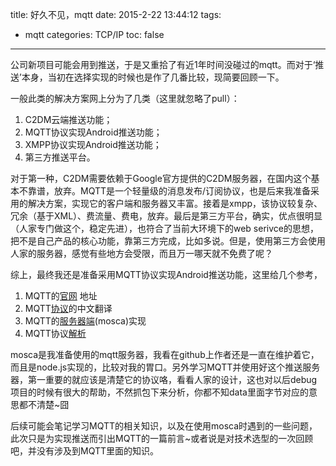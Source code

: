 title: 好久不见，mqtt
date: 2015-2-22 13:44:12
tags:
- mqtt
categories: TCP/IP
toc: false
---

公司新项目可能会用到推送，于是又重拾了有近1年时间没碰过的mqtt。而对于‘推送’本身，当初在选择实现的时候也是作了几番比较，现简要回顾一下。

一般此类的解决方案网上分为了几类（这里就忽略了pull）：

1. C2DM云端推送功能；
2. MQTT协议实现Android推送功能；
3. XMPP协议实现Android推送功能；
4. 第三方推送平台。

对于第一种，C2DM需要依赖于Google官方提供的C2DM服务器，在国内这个基本不靠谱，放弃。MQTT是一个轻量级的消息发布/订阅协议，也是后来我准备采用的解决方案，实现它的客户端和服务器又丰富。接着是xmpp，该协议较复杂、冗余（基于XML）、费流量、费电，放弃。最后是第三方平台，确实，优点很明显（人家专门做这个，稳定先进），也符合了当前大环境下的web serivce的思想，把不是自己产品的核心功能，靠第三方完成，比如多说。但是，使用第三方会使用人家的服务器，感觉有些地方会受限，而且万一哪天就不免费了呢？<!-- more -->

综上，最终我还是准备采用MQTT协议实现Android推送功能，这里给几个参考，

1. MQTT的[官网](http://mqtt.org/ "mqtt") 地址
2. MQTT[协议](http://joyexpr.com/2013/11/27/mqtt/#msg-id )的中文翻译
3. MQTT的[服务器端](https://github.com/mcollina/mosca)(mosca)实现
4. MQTT协议[解析](http://www.blogjava.net/yongboy/archive/2014/02/09/409630.html )

mosca是我准备使用的mqtt服务器，我看在github上作者还是一直在维护着它，而且是node.js实现的，比较对我的胃口。另外学习MQTT并使用好这个推送服务器，第一重要的就应该是清楚它的协议咯，看看人家的设计，这也对以后debug项目的时候有很大的帮助，不然抓包下来分析，你都不知data里面字节对应的意思都不清楚~囧

后续可能会笔记学习MQTT的相关知识，以及在使用mosca时遇到的一些问题，此次只是为实现推送而引出MQTT的一篇前言~或者说是对技术选型的一次回顾吧，并没有涉及到MQTT里面的知识。

